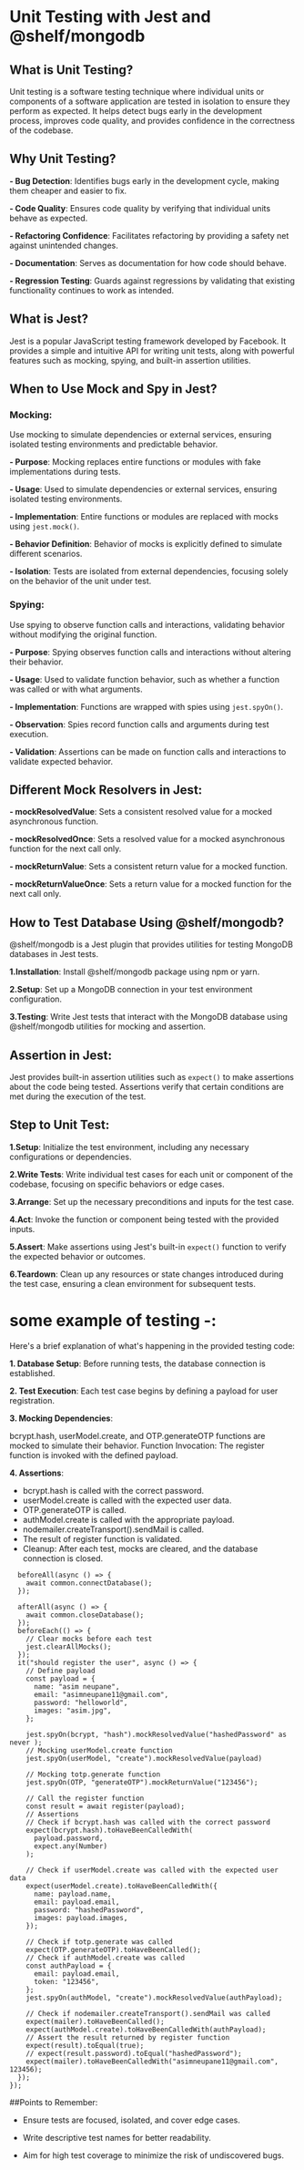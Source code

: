 # Unit Testing with Jest and @shelf/mongodb

## What is Unit Testing?

Unit testing is a software testing technique where individual units or components of a software application are tested in isolation to ensure they perform as expected. It helps detect bugs early in the development process, improves code quality, and provides confidence in the correctness of the codebase.

## Why Unit Testing?

**- Bug Detection**: Identifies bugs early in the development cycle, making them cheaper and easier to fix.

**- Code Quality**: Ensures code quality by verifying that individual units behave as expected.

**- Refactoring Confidence**: Facilitates refactoring by providing a safety net against unintended changes.

**- Documentation**: Serves as documentation for how code should behave.

**- Regression Testing**: Guards against regressions by validating that existing functionality continues to work as intended.

## What is Jest?

Jest is a popular JavaScript testing framework developed by Facebook. It provides a simple and intuitive API for writing unit tests, along with powerful features such as mocking, spying, and built-in assertion utilities.

## When to Use Mock and Spy in Jest?

### Mocking:

Use mocking to simulate dependencies or external services, ensuring isolated testing environments and predictable behavior.

**- Purpose**: Mocking replaces entire functions or modules with fake implementations during tests.

**- Usage**: Used to simulate dependencies or external services, ensuring isolated testing environments.

**- Implementation**: Entire functions or modules are replaced with mocks using `jest.mock()`.

**- Behavior Definition**: Behavior of mocks is explicitly defined to simulate different scenarios.

**- Isolation**: Tests are isolated from external dependencies, focusing solely on the behavior of the unit under test.

### Spying:

Use spying to observe function calls and interactions, validating behavior without modifying the original function.

**- Purpose**: Spying observes function calls and interactions without altering their behavior.

**- Usage**: Used to validate function behavior, such as whether a function was called or with what arguments.

**- Implementation**: Functions are wrapped with spies using `jest.spyOn()`.

**- Observation**: Spies record function calls and arguments during test execution.

**- Validation**: Assertions can be made on function calls and interactions to validate expected behavior.

## Different Mock Resolvers in Jest:

**- mockResolvedValue**: Sets a consistent resolved value for a mocked asynchronous function.

**- mockResolvedOnce**: Sets a resolved value for a mocked asynchronous function for the next call only.

**- mockReturnValue**: Sets a consistent return value for a mocked function.

**- mockReturnValueOnce**: Sets a return value for a mocked function for the next call only.

## How to Test Database Using @shelf/mongodb?

@shelf/mongodb is a Jest plugin that provides utilities for testing MongoDB databases in Jest tests.

**1.Installation**: Install @shelf/mongodb package using npm or yarn.

**2.Setup**: Set up a MongoDB connection in your test environment configuration.

**3.Testing**: Write Jest tests that interact with the MongoDB database using @shelf/mongodb utilities for mocking and assertion.

## Assertion in Jest:

Jest provides built-in assertion utilities such as `expect()` to make assertions about the code being tested. Assertions verify that certain conditions are met during the execution of the test.

## Step to Unit Test:

**1.Setup**: Initialize the test environment, including any necessary configurations or dependencies.

**2.Write Tests**: Write individual test cases for each unit or component of the codebase, focusing on specific behaviors or edge cases.

**3.Arrange**: Set up the necessary preconditions and inputs for the test case.

**4.Act**: Invoke the function or component being tested with the provided inputs.

**5.Assert**: Make assertions using Jest's built-in `expect()` function to verify the expected behavior or outcomes.

**6.Teardown**: Clean up any resources or state changes introduced during the test case, ensuring a clean environment for subsequent tests.

# some example of testing -:

Here's a brief explanation of what's happening in the provided testing code:

**1. Database Setup**: Before running tests, the database connection is established.

**2. Test Execution**: Each test case begins by defining a payload for user registration.

**3. Mocking Dependencies**:

bcrypt.hash, userModel.create, and OTP.generateOTP functions are mocked to simulate their behavior.
Function Invocation: The register function is invoked with the defined payload.

**4. Assertions**:

- bcrypt.hash is called with the correct password.
- userModel.create is called with the expected user data.
- OTP.generateOTP is called.
- authModel.create is called with the appropriate payload.
- nodemailer.createTransport().sendMail is called.
- The result of register function is validated.
- Cleanup: After each test, mocks are cleared, and the database connection is closed.

```describe("Register Testing", () => {
  beforeAll(async () => {
    await common.connectDatabase();
  });

  afterAll(async () => {
    await common.closeDatabase();
  });
  beforeEach(() => {
    // Clear mocks before each test
    jest.clearAllMocks();
  });
  it("should register the user", async () => {
    // Define payload
    const payload = {
      name: "asim neupane",
      email: "asimneupane11@gmail.com",
      password: "helloworld",
      images: "asim.jpg",
    };

    jest.spyOn(bcrypt, "hash").mockResolvedValue("hashedPassword" as never );
    // Mocking userModel.create function
    jest.spyOn(userModel, "create").mockResolvedValue(payload)

    // Mocking totp.generate function
    jest.spyOn(OTP, "generateOTP").mockReturnValue("123456");

    // Call the register function
    const result = await register(payload);
    // Assertions
    // Check if bcrypt.hash was called with the correct password
    expect(bcrypt.hash).toHaveBeenCalledWith(
      payload.password,
      expect.any(Number)
    );

    // Check if userModel.create was called with the expected user data
    expect(userModel.create).toHaveBeenCalledWith({
      name: payload.name,
      email: payload.email,
      password: "hashedPassword",
      images: payload.images,
    });

    // Check if totp.generate was called
    expect(OTP.generateOTP).toHaveBeenCalled();
    // Check if authModel.create was called
    const authPayload = {
      email: payload.email,
      token: "123456",
    };
    jest.spyOn(authModel, "create").mockResolvedValue(authPayload);

    // Check if nodemailer.createTransport().sendMail was called
    expect(mailer).toHaveBeenCalled();
    expect(authModel.create).toHaveBeenCalledWith(authPayload);
    // Assert the result returned by register function
    expect(result).toEqual(true);
    // expect(result.password).toEqual("hashedPassword");
    expect(mailer).toHaveBeenCalledWith("asimneupane11@gmail.com", 123456);
  });
});
```

##Points to Remember:

- Ensure tests are focused, isolated, and cover edge cases.

- Write descriptive test names for better readability.

- Aim for high test coverage to minimize the risk of undiscovered bugs.
